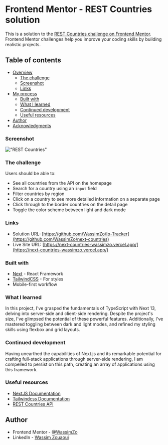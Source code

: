 # Frontend Mentor - REST Countries solution

This is a solution to the [REST Countries challenge on Frontend Mentor](https://www.frontendmentor.io/challenges/rest-countries-api-with-color-theme-switcher-5cacc469fec04111f7b848ca/hub). Frontend Mentor challenges help you improve your coding skills by building realistic projects.

## Table of contents

- [Overview](#overview)
  - [The challenge](#the-challenge)
  - [Screenshot](#screenshot)
  - [Links](#links)
- [My process](#my-process)
  - [Built with](#built-with)
  - [What I learned](#what-i-learned)
  - [Continued development](#continued-development)
  - [Useful resources](#useful-resources)
- [Author](#author)
- [Acknowledgments](#acknowledgments)

### Screenshot

!["REST Countries"]([/images/Screenshot.png](https://github.com/WassimZo/next-countries/blob/master/public/screenshot.png?raw=true))

### The challenge

Users should be able to:

- See all countries from the API on the homepage
- Search for a country using an `input` field
- Filter countries by region
- Click on a country to see more detailed information on a separate page
- Click through to the border countries on the detail page
- Toggle the color scheme between light and dark mode

### Links

- Solution URL: [https://github.com/WassimZo/Ip-Tracker](https://github.com/WassimZo/next-countries)
- Live Site URL: [https://next-countries-wassimzo.vercel.app/](https://next-countries-wassimzo.vercel.app/)

### Built with

- [Next](https://nextjs.org/) - React Framework
- [TailwindCSS](https://tailwindcss.com/) - For styles
- Mobile-first workflow

### What I learned

In this project, I've grasped the fundamentals of TypeScript with Next 13, delving into server-side and client-side rendering. Despite the project's size, I've glimpsed the potential of these powerful features. Additionally, I've mastered toggling between dark and light modes, and refined my styling skills using flexbox and grid layouts.

### Continued development

Having unearthed the capabilities of Next.js and its remarkable potential for crafting full-stack applications through server-side rendering, I am compelled to persist on this path, creating an array of applications using this framework.

### Useful resources

- [NextJS Documentation](https://nextjs.org/docs)
- [Tailwindcss Documentation](https://tailwindcss.com/docs/installation)
- [REST Countries API](https://restcountries.com/)

## Author

- Frontend Mentor - [@WassimZo](https://www.frontendmentor.io/profile/WassimZo)
- LinkedIn - [Wassim Zouaoui](https://www.linkedin.com/in/wassim-zouaoui-94354a1b8/)
